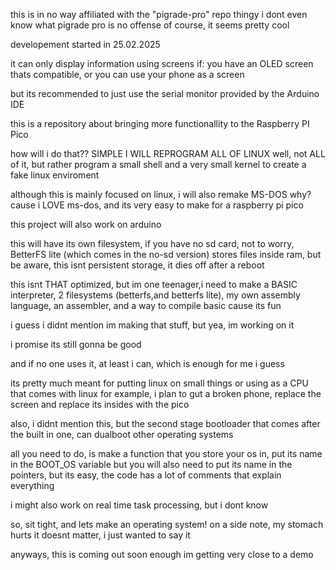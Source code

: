 this is in no way affiliated with the "pigrade-pro" repo thingy
i dont even know what pigrade pro is
no offense of course, it seems pretty cool

developement started in 25.02.2025

it can only display information using screens if:
 you have an OLED screen thats compatible, or
 you can use your phone as a screen

but its recommended to just use the serial monitor provided by the Arduino IDE

this is a repository about bringing more functionallity to the Raspberry PI Pico

how will i do that??
SIMPLE
I WILL REPROGRAM ALL OF LINUX
well, not ALL of it, but rather program a small shell and a very small kernel to create a fake linux enviroment

although this is mainly focused on linux, i will also remake MS-DOS
why?
cause i LOVE ms-dos, and its very easy to make for a raspberry pi pico

this project will also work on arduino

this will have its own filesystem, if you have no sd card, not to worry, BetterFS lite (which comes in the no-sd version) stores files inside ram, but be aware, this isnt persistent storage, it dies off after a reboot

this isnt THAT optimized, but im one teenager,i need to make a BASIC interpreter, 2 filesystems (betterfs,and betterfs lite), my own assembly language, an assembler, and a way to compile basic cause its fun

i guess i didnt mention im making that stuff, but yea, im working on it

i promise its still gonna be good

and if no one uses it, at least i can, which is enough for me i guess

its pretty much meant for putting linux on small things or using as a CPU that comes with linux
for example, i plan to gut a broken phone, replace the screen and replace its insides with the pico

also, i didnt mention this, but the second stage bootloader that comes after the built in one, can dualboot other operating systems

all you need to do, is make a function that you store your os in, put its name in the BOOT_OS variable
but you will also need to put its name in the pointers, but its easy, the code has a lot of comments that explain everything

i might also work on real time task processing, but i dont know

so, sit tight, and lets make an operating system!
on a side note, my stomach hurts
it doesnt matter, i just wanted to say it

anyways, this is coming out soon enough
im getting very close to a demo